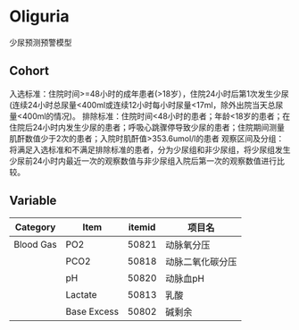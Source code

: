 # Oliguria

少尿预测预警模型

## Cohort

入选标准：住院时间>=48小时的成年患者(>18岁），住院24小时后第1次发生少尿(连续24小时总尿量<400ml或连续12小时每小时尿量<17ml，除外出院当天总尿量<400ml的情况)。
排除标准：住院时间<48小时的患者；年龄<18岁的患者；在住院后24小时内发生少尿的患者；呼吸心跳骤停导致少尿的患者；住院期间测量肌酐数值少于2次的患者；入院时肌酐值>353.6umol/l的患者
观察区间及分组：将满足入选标准和不满足排除标准的患者，分为少尿组和非少尿组，将少尿组发生少尿前24小时内最近一次的观察数值与非少尿组入院后第一次的观察数值进行比较。

## Variable

| Category | Item | itemid | 项目名 | 
|-|-|-|-|
|Blood Gas|PO2|50821|动脉氧分压|
||PCO2|50818|动脉二氧化碳分压|
||pH|50820|动脉血pH|
||Lactate|50813|乳酸|
||Base Excess|50802|碱剩余|